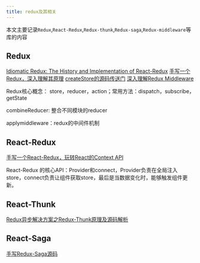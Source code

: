 ```yaml
---
title: redux及其相关
---
```


本文主要记录`Redux`,`React-Redux`,`Redux-thunk`,`Redux-saga`,`Redux-middleware`等库的内容

## Redux

[Idiomatic Redux: The History and Implementation of React-Redux](https://blog.isquaredsoftware.com/2018/11/react-redux-history-implementation/)
[手写一个Redux，深入理解其原理](https://segmentfault.com/a/1190000023084074)
[createStore的源码传送门](https://github.com/reduxjs/redux/blob/master/src/createStore.ts)
[深入理解Redux Middleware](https://mp.weixin.qq.com/s/3yoHo6UXI2VOPO9zWI2aCQ)

Redux核心概念： store，reducer，action；常用方法：dispatch，subscribe，getState

combineReducer: 整合不同模块的reducer

applymiddleware：redux的中间件机制

## React-Redux

[手写一个React-Redux，玩转React的Context API](https://segmentfault.com/a/1190000023142285)

React-Redux 的核心API：Provider和connect，Provider负责在全局注入store，connect负责让组件获取store，最后是当数据变化时，能够触发组件更新。

## React-Thunk

[Redux异步解决方案之Redux-Thunk原理及源码解析](https://segmentfault.com/a/1190000037437347)


## React-Saga

[手写Redux-Saga源码](https://segmentfault.com/a/1190000037525337)

